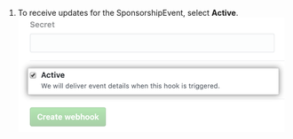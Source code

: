 1. To receive updates for the SponsorshipEvent, select **Active**.
   ![Selecting active events](/assets/images/help/sponsors/webhook-active.png)
